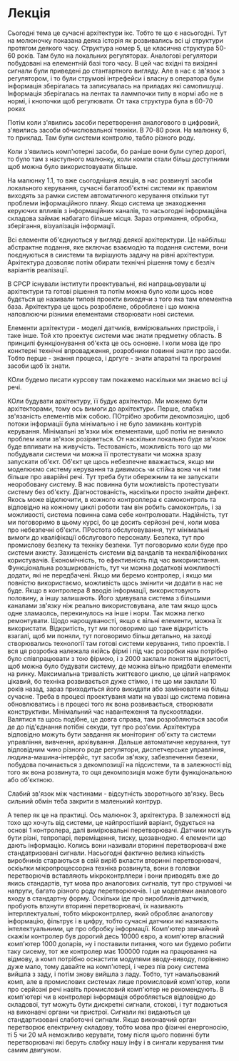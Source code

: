 # Лекція

Сьогодні тема це сучасні архітектури ікс. Тобто те що є насьогодні. Тут на молюночку показана деяка історія як розвивались всі ці структури протягом деякого часу. Структура номер 5, це класична структура 50-60 років. Там було на локальних регуляторах. Аналогові регулятори побудовані на елементній базі того часу. В цей час вхідні та визіднні сигнали були приведені до стантартного вигляду. Але в нас є зв'язок з регулятором, і то були струмові інтрефейси і власну в оператора були інформація зберігалась та записувалась на приладах які самопишущі. Інформація зберігалась на лентах та ламмпочки типу в нормі або не в нормі, і кнопочки щоб регулювати. От така структура була в 60-70 роках

Потім коли з'явились засоби перетворення аналогового в цифровий, з'явились засоби обчислювальної техніки. В 70-80 роки. На малюнку 6, то приклад. Там були системи контролю, табло різного роду.

Коли з'явились комп'ютерні засоби, бо раніше вони були супер дорогі, то було там з наступного малюнку, коли компи стали більш доступними щоб можна було використовувати більше.

На малюнку 1.1, то вже сьогоднішня лекція, в нас розвинуті засоби локального керування, сучасні багатооб'єктні системи як правилом виходять за рамки систем автоматичного керування откільки тут проблеми інформаційного плану. Якщо система це знаходження керуючих впливів з інформаційних каналів, то насьогодні інформаційна складова займає набагато більше місця. Зараз отримання, обробка, зберігання, візуалізація інформації.

Всі елементи об'єднуються у вигляді деякої архітерктури. Це найбільш абстрактне подання, яке включає взаємодію та подання системи, вони поєднуються в сиистеми та вирішують задачу на рівні архітектури. Архітектура дозволяє потім обирати технічні рішення тому є безліч варіантів реалізації.

В СРСР існували інститути проектувальні, які напрацьовували ці архітектури та готові рішення та потім можна було коли щось нове будється це називали типові проекти виходячи з того яка там елементна база. Архітектура це щось розроблене, оброблене і що можна наповлюючи різними елементами створювати нові системи.

Елементи архітектури - моделі датчиків, вимірювальних пристроїв, і таке інше. Той хто проектує системи має знати предметну область. В принципі функціонування об'єкта це ось основне. І коли мова іде про конктерні технічні впровадження, розробники повинні знати про засоби. Тобто перше - знання процеса, і дргуге - знати апаратні та програмні засоби щоб їх знати.

КОли будемо писати курсову там покажемо наскільки ми знаємо всі ці речі.

КОли будувати архітектуру, її будує архітектор. Ми можемо бути архітекторами, тому ось вимоги до архітектури. Перше, слабка зв'язаність елементів між собою. ПОтрібно зробити декомпозицію, щоб потоки інформації була мінімально і не було замикань контурів керування. Мінімальні зв'язки між елементами, щоб потім не виникло проблем коли зв'язок розірветься. От наскільки локально буде зв'язок буде впливати на живучість. Тестованість, можливість того що ми побудували системи чи можна її протестувати чи можна зразу запускати об'єкт. Об'єкт це щось небезпечне вважається, якщо ми моделюємо систему керування та дивимось чи стійка вона чи ні тим більше про аварійні речі. Тут треба бути обережним та не запускати неоробовану систему. В нас повинна бути можливість протестувати систему без об'єкту. Діагностованість, наскільки просто знайти дефект. Якось може відключити, в кожного контроллера є самоконтроль та відповідно на кожному циклі роботи там він робить самоконтрль, і за можливості, система повинна сама себе контролювати. Надійність, тут ми поговоримо в цьому курсі, бо це досить серйозні речі, коли мова про небезпечні об'єкти. ПРостота обслуговування, тут мінімальні вимоги до кваліфікації обслугового персоналу. Безпека, тут про промислову безпеку та техніку безпеки. Тут поговоримо коли буде про системи ахисту. Захищеність системи від вандалів та некваліфікованих користувачів. Економічність, то ефективність під час викориистання. Функціональна розширюваність, тут чи можна додаткові можливості додати, які не передбачені. Якщо ми беремо контролер, і якщо ми повністю використаємо, можливість щось змінити чи додати в нас не буде. Якщо в контролера 8 вводів інформації, використовують половину, а іншу залишають. Його здивувала система з більшими каналами зв'язку ніж реально використовувана, але там якщо щось одне зламаолсь, перекинулось на інше і норм. Так можна легко ремонтувати. Щодо нарощуваності, якщо є вільні елементи, можна їх використати. Відкритість, тут ми поговоримо що таке відкритість взагалі, щоб ми поняли, тут поговоримо більш детально, на заході створювались технології там готові системи керування, типо проектів. І вся ця розробка належала якійсь фірмі і під час розробки нам потрібно було співпрацювати з тою фірмою, і з 2000 заклали поняття відкритості, щоб можна було будувати систему, де можна вільно придбати елементи на ринку. Максимальна тривалість життєвого циклю, це цілий напрямок цікавий, бо техніка розвивається дуже стімко, і те що ми заклали 10 років назад, зараз приходиться його викидати або замінювати на більш сучасне. Треба в процесі проектуваня мати на увазі що система повина обновлюватись і в процесі того як вона розвивається, створювати конструктиви. Мінімальний час навантеження та пускоотладки. Валятися та щось подібне, це довга справа, там розробляються засоби де до під'єднання потібні секуди, тут про роз'єми. Архітектура відповідно можуть бути завдання як моніторинг об'єкту та системи управління, вивчення, архівування. Дальше автоматичне керування, тут відповідним чино різного роде регулятори, диспетчерське управління, людина-машина-інтерфйс, тут засоби зв'язку, забезпечення безеки, побудова починається з декомпозиції на підсистеми, та в залежності від того як вона розвинута, то оця декомпозиція може бути функціональною або об'єктною.

Слабий зв'язок між частинами - відсутність зворотнього зв'язку. Весь сильний обмін теба закрити в маленький контрур.

А тепер як це на практиці. Ось малюнок 3, архітектура. В залежності від тохо що хочуть від системи, це найпростіший варіант, будується на основі 1 контролера, далі вимірювальні перетворювачі. Датчики можуть бути різні, тепропарі, переміщення, тиску, щозавнодно. 4 елементи що дають інформацію. Колись вони називали вторинні перетворювачі вже стандатризовані сигнали. Насьогодні фактично велика кількість виробників стараються в свій виріб вкласти вторинні перетворювачі, оскіьлки мікропроцессорна техніка розвинута, вони в головки перетворючів вставляють мікроконтрллери і вони приводять вже до якись стандартів, тут мова про аналогових сигналів, тут про струмові чи напруги, багато різного роду перетворюючів. І це моделями аналового входу в стандартну форму. Оскільки іде про вироблинів датчиків, пробують впхнути вторинні перетворювачі, їх називають інтерллектуальні, тобто мікроконтрллер, який обробляє аналогову інформацію, фільтрує і в цифру, тобто сучасні датчики які називають інтелектуальними, це про обробку інформації. Комп'ютер звичайний скажім контролер був дорогий десь 10000 євро, а комп'ютер власний комп'ютер 1000 доларів, ну і поставили питання, чого ми будемо робити таку сисему, тот же контролер має 100000 годин на працювання на відмову, а комп потрібно оснастити модулями вводу-виводу, порівняно дуже мало, тому давайте на комп'ютері, і через пів року система вийшла з заду, і потім знову вийшла з ладу. Тобто, тут намальований комп, але в промислових системах лише промисловий комп'ютер, коли про серйозні речі навіть промисловий комп'ютер не рекомендують. В комп'ютері чи в контролері інформація обробляється відповідно до складової, тут можуть бути дискретні сигнали, стокові, і тут подаються на виконавчі органи чи пристрої. Сигнали які видаються це стандартизовані слаботочні сигнали. Якщо виконавчий орган перетворює електричну складову, тобто мова про фізичні енергоносію, ті 5 чи 20 мА неможливо керувати, тому після цього повинні бути перетворювачі які беруть слабку нашу інфу і в сингали керування тим самим двигуном.
